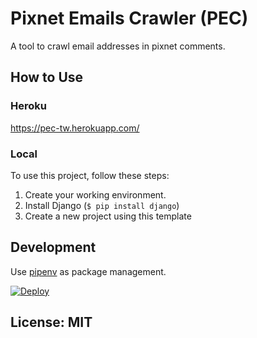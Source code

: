 # Pixnet Emails Crawler (PEC)

A tool to crawl email addresses in pixnet comments.

## How to Use

### Heroku
https://pec-tw.herokuapp.com/

### Local
To use this project, follow these steps:

1. Create your working environment.
2. Install Django (`$ pip install django`)
3. Create a new project using this template

## Development

Use [pipenv](https://github.com/kennethreitz/pipenv) as package management.

[![Deploy](https://www.herokucdn.com/deploy/button.svg)](https://heroku.com/deploy)

## License: MIT
